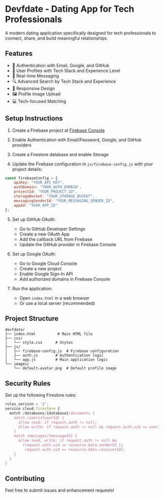 # Devfdate - Dating App for Tech Professionals

A modern dating application specifically designed for tech professionals to connect, share, and build meaningful relationships.

## Features

- 🔐 Authentication with Email, Google, and GitHub
- 👤 User Profiles with Tech Stack and Experience Level
- 💬 Real-time Messaging
- 🔍 Advanced Search by Tech Stack and Experience
- 📱 Responsive Design
- 🖼️ Profile Image Upload
- 💻 Tech-focused Matching

## Setup Instructions

1. Create a Firebase project at [Firebase Console](https://console.firebase.google.com/)

2. Enable Authentication with Email/Password, Google, and GitHub providers

3. Create a Firestore database and enable Storage

4. Update the Firebase configuration in `js/firebase-config.js` with your project details:
```javascript
const firebaseConfig = {
    apiKey: "YOUR_API_KEY",
    authDomain: "YOUR_AUTH_DOMAIN",
    projectId: "YOUR_PROJECT_ID",
    storageBucket: "YOUR_STORAGE_BUCKET",
    messagingSenderId: "YOUR_MESSAGING_SENDER_ID",
    appId: "YOUR_APP_ID"
};
```

5. Set up GitHub OAuth:
   - Go to GitHub Developer Settings
   - Create a new OAuth App
   - Add the callback URL from Firebase
   - Update the GitHub provider in Firebase Console

6. Set up Google OAuth:
   - Go to Google Cloud Console
   - Create a new project
   - Enable Google Sign-In API
   - Add authorized domains in Firebase Console

7. Run the application:
   - Open `index.html` in a web browser
   - Or use a local server (recommended)

## Project Structure

```
devfdate/
├── index.html          # Main HTML file
├── css/
│   └── style.css      # Styles
├── js/
│   ├── firebase-config.js  # Firebase configuration
│   ├── auth.js        # Authentication logic
│   └── app.js         # Main application logic
└── images/
    └── default-avatar.png  # Default profile image
```

## Security Rules

Set up the following Firestore rules:

```javascript
rules_version = '2';
service cloud.firestore {
  match /databases/{database}/documents {
    match /users/{userId} {
      allow read: if request.auth != null;
      allow write: if request.auth != null && request.auth.uid == userId;
    }
    match /messages/{messageId} {
      allow read, write: if request.auth != null && 
        (request.auth.uid == resource.data.senderId || 
         request.auth.uid == resource.data.receiverId);
    }
  }
}
```

## Contributing

Feel free to submit issues and enhancement requests! 